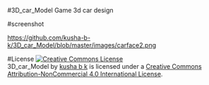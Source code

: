 #3D_car_Model
Game 3d car design


#screenshot

https://github.com/kusha-b-k/3D_car_Model/blob/master/images/carface2.png




#License
<a rel="license" href="http://creativecommons.org/licenses/by-nc/4.0/"><img alt="Creative Commons License" style="border-width:0" src="https://i.creativecommons.org/l/by-nc/4.0/88x31.png" /></a><br /><span xmlns:dct="http://purl.org/dc/terms/" property="dct:title">3D_car_Model</span> by <a xmlns:cc="http://creativecommons.org/ns#" href="https://github.com/kusha-b-k/3D_car_Model" property="cc:attributionName" rel="cc:attributionURL">kusha b k</a> is licensed under a <a rel="license" href="http://creativecommons.org/licenses/by-nc/4.0/">Creative Commons Attribution-NonCommercial 4.0 International License</a>.

